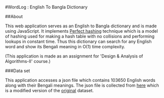 #WordLog : English To Bangla Dictionary

##About

This web application serves as an English to Bangla dictionary and is made using JavaScript. It implements [Perfect hashing](https://www.tutorialspoint.com/static-perfect-hashing) technique which is a model of hashing used for making a hash table with no collisions and performing lookups in constant time. Thus this dictionary can search for any English word and show its Bengali meaning in O(1) time complexity.

(This application is made as an assignment for 'Design & Analysis of Algorithms-II' course.)

###Data set 

This application accesses a json file which contains 103650 English words along with their Bengali meanings. The json file is collected from [here](https://github.com/rahathossain690/Hash-Dictionary) which is a modified version of the [original](https://github.com/MinhasKamal/BengaliDictionary) dataset.